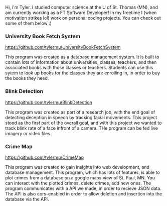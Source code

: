 Hi, i'm Tyler. I studied computer science at the U of St. Thomas (MN), and am currently working as a FT Software Developer! In my freetime I (when motivation strikes lol) work on personal coding projects. You can check out some of them below :)

### University Book Fetch System
https://github.com/tylermu/UniversityBookFetchSystem

This program was created as a database management system. It is built to contain lots of information about universities, classes, teachers, and then associated books with those classes or teachers. Students can use this sytem to look up books for the classes they are enrolling in, in order to buy the books they need. 

### Blink Detection
https://github.com/tylermu/BlinkDetection

This program was created as part of a research job, with the end goal of detecting deception in speech by tracking facial movements. This project stood as the first part of the overall goal, and with this project we wanted to track blink rate of a face infront of a camera. THe program can be fed live imagery or video files. 

### Crime Map
https://github.com/tylermu/CrimeMap

This program was created to gain insights into web development, and database management. This program, which has lots of features, is able to plot crimes from a database on a google maps view of St. Paul, MN. You can interact with the plotted crimes, delete crimes, add new ones. The program communicates with a API we made, in order to recieve JSON data. The API is also cors-enabled in order to allow deletion and insertion into the database via the API. 
